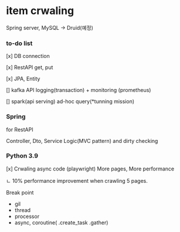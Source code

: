 # item crwaling

Spring server, MySQL -> Druid(예정)

### __to-do list__

[x] DB connection

[x] RestAPI get, put

[x] JPA, Entity

[] kafka API logging(transaction) + monitoring (prometheus)

[] spark(api serving) ad-hoc query(*tunning mission) 

### Spring

for RestAPI 

Controller, Dto, Service Logic(MVC pattern) and dirty checking

### Python 3.9

[x] Crwaling async code (playwright) More pages, More performance

ㄴ  10% performance improvement when crawling 5 pages.

    

Break point 
- gil
- thread
- processor
- async, coroutine( .create_task .gather)
